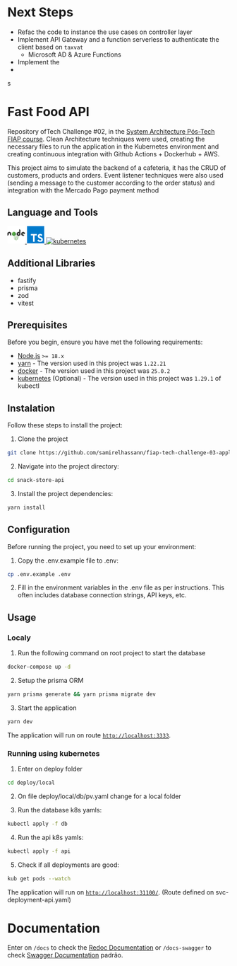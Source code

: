 # Next Steps

- Refac the code to instance the use cases on controller layer
- Implement API Gateway and a function serverless to authenticate the client based on `taxvat`
  - Microsoft AD & Azure Functions
- Implement the
- 
s

# Fast Food API

Repository ofTech Challenge #02, in the [System Architecture Pós-Tech FIAP course](https://postech.fiap.com.br/). Clean Architecture techniques were used, creating the necessary files to run the application in the Kubernetes environment and creating continuous integration with Github Actions + Dockerhub + AWS.

This project aims to simulate the backend of a cafeteria, it has the CRUD of customers, products and orders. Event listener techniques were also used (sending a message to the customer according to the order status) and integration with the Mercado Pago payment method

## Language and Tools

<p align="left"> <a href="https://nodejs.org" target="_blank" rel="noreferrer"> <img src="https://raw.githubusercontent.com/devicons/devicon/master/icons/nodejs/nodejs-original-wordmark.svg" alt="nodejs" width="40" height="40"/> </a><a href="https://www.typescriptlang.org/" target="_blank" rel="noreferrer"> <img src="https://raw.githubusercontent.com/devicons/devicon/master/icons/typescript/typescript-original.svg" alt="typescript" width="40" height="40"/> </a> <a href="https://kubernetes.io" target="_blank" rel="noreferrer"> <img src="https://www.vectorlogo.zone/logos/kubernetes/kubernetes-icon.svg" alt="kubernetes" width="40" height="40"/> </a></p>

## Additional Libraries

- fastify
- prisma
- zod
- vitest

## Prerequisites

Before you begin, ensure you have met the following requirements:
- [Node.js](https://nodejs.org/en) `>= 18.x`
- [yarn](https://yarnpkg.com/) - The version used in this project was `1.22.21`
- [docker](https://www.docker.com/) - The version used in this project was `25.0.2`
- [kubernetes](https://www.docker.com/) (Optional) - The version used in this project was `1.29.1` of kubectl


## Instalation

Follow these steps to install the project:

1. Clone the project
```bash
git clone https://github.com/samirelhassann/fiap-tech-challenge-03-application.git
```

2. Navigate into the project directory:
```bash
cd snack-store-api
```

3. Install the project dependencies:
```bash
yarn install
```

## Configuration

Before running the project, you need to set up your environment:

1. Copy the .env.example file to .env:
```bash
cp .env.example .env
```

2. Fill in the environment variables in the .env file as per instructions. This often includes database connection strings, API keys, etc.


## Usage

### Localy

1. Run the following command on root project to start the database
```bash
docker-compose up -d
```

2. Setup the prisma ORM
```bash
yarn prisma generate && yarn prisma migrate dev
```

3. Start the application
```bash
yarn dev
```

The application will run on route [`http://localhost:3333`](http://localhost:3333).

### Running using kubernetes

1. Enter on deploy folder
```bash
cd deploy/local
```

2. On file deploy/local/db/pv.yaml change for a local folder

3. Run the database k8s yamls:
```bash
kubectl apply -f db
```

4. Run the api k8s yamls:
```bash
kubectl apply -f api
```

5. Check if all deployments are good:
```bash
kub get pods --watch
```

The application will run on [`http://localhost:31100/`](http://localhost:31100/). (Route defined on svc-deployment-api.yaml)


# Documentation

Enter on `/docs` to check the [Redoc Documentation](https://github.com/Redocly/redoc) or `/docs-swagger` to check [Swagger Documentation](swagger.io) padrão.
